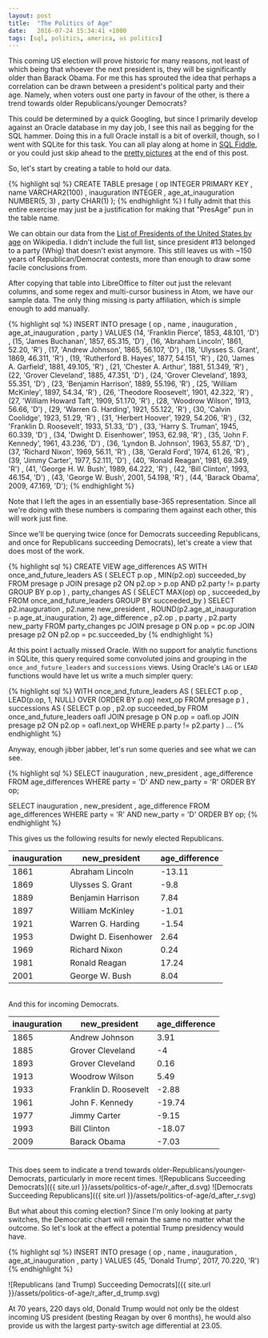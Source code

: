 ```yaml
---
layout: post
title:  "The Politics of Age"
date:   2016-07-24 15:34:41 +1000
tags: [sql, politics, america, us politics]
---
```


This coming US election will prove historic for many reasons, not least of which being that whoever the next president is, they will be significantly older than Barack Obama. For me this has sprouted the idea that perhaps a correlation can be drawn between a president's political party and their age. Namely, when voters oust one party in favour of the other, is there a trend towards older Republicans/younger Democrats?

<!--more-->

This could be determined by a quick Googling, but since I primarily develop against an Oracle database in my day job, I see this nail as begging for the SQL hammer. Doing this in a full Oracle install is a bit of overkill, though, so I went with SQLite for this task. You can all play along at home in [SQL Fiddle](http://sqlfiddle.com), or you could just skip ahead to the [pretty pictures](#charts) at the end of this post.

So, let's start by creating a table to hold our data.

{% highlight sql %}
CREATE TABLE presage (
  op INTEGER PRIMARY KEY
, name VARCHAR2(100)
, inauguration INTEGER
, age_at_inauguration NUMBER(5, 3)
, party CHAR(1)
);
{% endhighlight %}
I fully admit that this entire exercise may just be a justification for making that "PresAge" pun in the table name.

We can obtain our data from the [List of Presidents of the United States by age](https://en.wikipedia.org/wiki/List_of_Presidents_of_the_United_States_by_age) on Wikipedia. I didn't include the full list, since president #13 belonged to a party (Whig) that doesn't exist anymore. This still leaves us with ~150 years of Republican/Democrat contests, more than enough to draw some facile conclusions from.

After copying that table into LibreOffice to filter out just the relevant columns, and some regex and multi-cursor business in Atom, we have our sample data. The only thing missing is party affiliation, which is simple enough to add manually.

{% highlight sql %}
INSERT INTO presage (
  op
, name
, inauguration
, age_at_inauguration
, party
)
VALUES
  (14, 'Franklin Pierce', 1853, 48.101, 'D')
, (15, 'James Buchanan', 1857, 65.315, 'D')
, (16, 'Abraham Lincoln', 1861, 52.20, 'R')
, (17, 'Andrew Johnson', 1865, 56.107, 'D')
, (18, 'Ulysses S. Grant', 1869, 46.311, 'R')
, (19, 'Rutherford B. Hayes', 1877, 54.151, 'R')
, (20, 'James A. Garfield', 1881, 49.105, 'R')
, (21, 'Chester A. Arthur', 1881, 51.349, 'R')
, (22, 'Grover Cleveland', 1885, 47.351, 'D')
, (24, 'Grover Cleveland', 1893, 55.351, 'D')
, (23, 'Benjamin Harrison', 1889, 55.196, 'R')
, (25, 'William McKinley', 1897, 54.34, 'R')
, (26, 'Theodore Roosevelt', 1901, 42.322, 'R')
, (27, 'William Howard Taft', 1909, 51.170, 'R')
, (28, 'Woodrow Wilson', 1913, 56.66, 'D')
, (29, 'Warren G. Harding', 1921, 55.122, 'R')
, (30, 'Calvin Coolidge', 1923, 51.29, 'R')
, (31, 'Herbert Hoover', 1929, 54.206, 'R')
, (32, 'Franklin D. Roosevelt', 1933, 51.33, 'D')
, (33, 'Harry S. Truman', 1945, 60.339, 'D')
, (34, 'Dwight D. Eisenhower', 1953, 62.98, 'R')
, (35, 'John F. Kennedy', 1961, 43.236, 'D')
, (36, 'Lyndon B. Johnson', 1963, 55.87, 'D')
, (37, 'Richard Nixon', 1969, 56.11, 'R')
, (38, 'Gerald Ford', 1974, 61.26, 'R')
, (39, 'Jimmy Carter', 1977, 52.111, 'D')
, (40, 'Ronald Reagan', 1981, 69.349, 'R')
, (41, 'George H. W. Bush', 1989, 64.222, 'R')
, (42, 'Bill Clinton', 1993, 46.154, 'D')
, (43, 'George W. Bush', 2001, 54.198, 'R')
, (44, 'Barack Obama', 2009, 47.169, 'D');
{% endhighlight %}

Note that I left the ages in an essentially base-365 representation. Since all we're doing with these numbers is comparing them against each other, this will work just fine.

Since we'll be querying twice (once for Democrats succeeding Republicans, and once for Republicans succeeding Democrats), let's create a view that does most of the work.

{% highlight sql %}
CREATE VIEW age_differences AS
  WITH once_and_future_leaders AS (
    SELECT
      p.op
    , MIN(p2.op) succeeded_by
    FROM presage p
    JOIN presage p2
      ON p2.op > p.op
      AND p2.party != p.party
    GROUP BY
      p.op
  )
  , party_changes AS (
    SELECT
      MAX(op) op
    , succeeded_by
    FROM once_and_future_leaders
    GROUP BY
      succeeded_by
  )
  SELECT
    p2.inauguration
  , p2.name new_president
  , ROUND(p2.age_at_inauguration - p.age_at_inauguration, 2) age_difference
  , p2.op
  , p.party
  , p2.party new_party
  FROM party_changes pc
  JOIN presage p
    ON p.op = pc.op
  JOIN presage p2
    ON p2.op = pc.succeeded_by
{% endhighlight %}

At this point I actually missed Oracle. With no support for analytic functions in SQLite, this query required some convoluted joins and grouping in the `once_and_future_leaders` and `successions` views. Using Oracle's `LAG` or `LEAD` functions would have let us write a much simpler query:

{% highlight sql %}
WITH once_and_future_leaders AS (
  SELECT
    p.op
  , LEAD(p.op, 1, NULL) OVER (ORDER BY p.op) next_op
  FROM presage p
)
, successions AS (
  SELECT
    p.op
  , p2.op succeeded_by
  FROM once_and_future_leaders oafl
  JOIN presage p
    ON p.op = oafl.op
  JOIN presage p2
    ON p2.op = oafl.next_op
  WHERE p.party != p2.party
)
...
{% endhighlight %}

Anyway, enough jibber jabber, let's run some queries and see what we can see.

{% highlight sql %}
SELECT
  inauguration
, new_president
, age_difference
FROM age_differences
WHERE party = 'D'
AND new_party = 'R'
ORDER BY
  op;

SELECT
  inauguration
, new_president
, age_difference
FROM age_differences
WHERE party = 'R'
AND new_party = 'D'
ORDER BY
  op;
{% endhighlight %}

This gives us the following results for newly elected Republicans.

| inauguration |        new_president | age_difference |
|--------------|----------------------|----------------|
|         1861 |      Abraham Lincoln |         -13.11 |
|         1869 |     Ulysses S. Grant |           -9.8 |
|         1889 |    Benjamin Harrison |           7.84 |
|         1897 |     William McKinley |          -1.01 |
|         1921 |    Warren G. Harding |          -1.54 |
|         1953 | Dwight D. Eisenhower |           2.64 |
|         1969 |        Richard Nixon |           0.24 |
|         1981 |        Ronald Reagan |          17.24 |
|         2001 |       George W. Bush |           8.04 |

<br/>
And this for incoming Democrats.

| inauguration |         new_president | age_difference |
|--------------|-----------------------|----------------|
|         1865 |        Andrew Johnson |           3.91 |
|         1885 |      Grover Cleveland |             -4 |
|         1893 |      Grover Cleveland |           0.16 |
|         1913 |        Woodrow Wilson |           5.49 |
|         1933 | Franklin D. Roosevelt |          -2.88 |
|         1961 |       John F. Kennedy |         -19.74 |
|         1977 |          Jimmy Carter |          -9.15 |
|         1993 |          Bill Clinton |         -18.07 |
|         2009 |          Barack Obama |          -7.03 |

<br/>
This does seem to indicate a trend towards older-Republicans/younger-Democrats, particularly in more recent times.

<a name="charts"/>
![Republicans Succeeding Democrats]({{ site.url }}/assets/politics-of-age/r_after_d.svg)
![Democrats Succeeding Republicans]({{ site.url }}/assets/politics-of-age/d_after_r.svg)

But what about this coming election? Since I'm only looking at party switches, the Democratic chart will remain the same no matter what the outcome. So let's look at the effect a potential Trump presidency would have.

{% highlight sql %}
INSERT INTO presage (
  op
, name
, inauguration
, age_at_inauguration
, party
)
VALUES
  (45, 'Donald Trump', 2017, 70.220, 'R')
{% endhighlight %}

![Republicans (and Trump) Succeeding Democrats]({{ site.url }}/assets/politics-of-age/r_after_d_trump.svg)

At 70 years, 220 days old, Donald Trump would not only be the oldest incoming US president (besting Reagan by over 6 months), he would also provide us with the largest party-switch age differential at 23.05.
